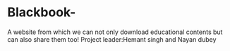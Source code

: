 # Blackbook-
A website from which we can not only download educational contents but can also share them too!
 Project leader:Hemant singh and Nayan dubey
